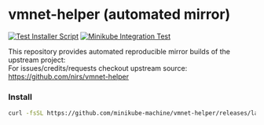 # vmnet-helper (automated mirror)
[![Test Installer Script](https://github.com/minikube-machine/vmnet-helper/actions/workflows/install-test.yml/badge.svg)](https://github.com/minikube-machine/vmnet-helper/actions/workflows/install-test.yml)
[![Minikube Integration Test](https://github.com/minikube-machine/vmnet-helper/actions/workflows/minikube-integration.yaml/badge.svg)](https://github.com/minikube-machine/vmnet-helper/actions/workflows/minikube-integration.yaml)

This repository provides automated reproducible mirror builds of the upstream project:  
For issues/credits/requests checkout upstream source: https://github.com/nirs/vmnet-helper

### Install 
```sh
curl -fsSL https://github.com/minikube-machine/vmnet-helper/releases/latest/download/install.sh | bash
```

